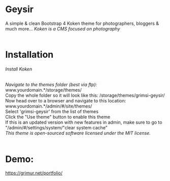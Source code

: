 <h1>Geysir</h1>
A simple & clean Bootstrap 4 Koken theme for photographers, bloggers & much more...
<i>Koken is a CMS focused on photography</i>
<br><br>
<h1>Installation</h1>
<h6>Install Koken</h6>
<i>Navigate to the themes folder (best via ftp):</i><br>
www.yourdomain.*/storage/themes/<br>
Copy the whole folder so it will look like this: /storage/themes/grimsi-geysir/<br>
Now head over to a browser and navigate to this location:<br>
www.yourdomain.*/admin/#/site/themes/<br>
Select 'grimsi-geysir' from the list of themes<br>
Click the "Use theme" button to enable this theme<br>
If this is an updated version with new features in admin, make sure to go to "/admin/#/settings/system/"clear system cache"<br>
<i>This theme is open-sourced software licensed under the MIT license.</i><br><br>
<h1>Demo:</h1>
<a href="https://grimur.net/portfolio/">https://grimur.net/portfolio/</a>
